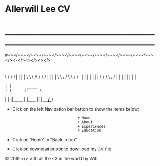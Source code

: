 # Allerwill Lee CV
# __________________________________________________________________________
#<></><></><></><></><></><></><></><></><></><></><></><></><></><></><></>
#
  \ \                / /          | |  | |
   \ \    / /\ \    / /         	| |  | |
    \ \  / /  \ \  / /	 | | | |	| |  | |
     \ \/ /    \ \/ /	   | | | |  | |  | |


	| |	      _____
	| |	     ||     \
  | |	     ||_____
	| |____  ||
	|________|\______/

- Click on the left Navigation bar button to show the items below:

									+ Home
									+ About
									+ Experiences
									+ Education

- Click on 'Home' to "Back to top"


- Click on download button to download my CV file



© 2019
</> with all the <3 in the world by Will
